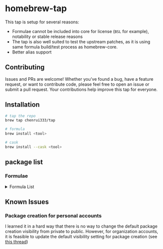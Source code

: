 # homebrew-tap

This tap is setup for several reasons:

- Formulae cannot be included into core for license (`BSL` for example), notability or stable release reasons
- The tap is also well suited to test the upstream patches, as it is using same formula build/test process as homebrew-core.
- Better alias support

## Contributing

Issues and PRs are welcome! Whether you’ve found a bug, have a feature request, or want to contribute code, please feel free to open an issue or submit a pull request. Your contributions help improve this tap for everyone.

## Installation

```bash
# tap the repo
brew tap chenrui333/tap

# formula
brew install <tool>

# cask
brew install --cask <tool>
```

## package list

### Formulae

<!-- FORMULAE-LIST-START -->
<details>
<summary>Formula List</summary>

- `abc`
- `act3`
- `adbtuifm`
- `addlicense`
- `agl`
- `ai-context`
- `aim`
- `airtable-mcp-server`
- `alacritty`
- `am-i-vibing`
- `amoco`
- `aoc-cli`
- `apify-actors-mcp-server`
- `apkeep`
- `apple-health-mcp`
- `archgw`
- `arduino-language-server`
- `arp-scan-rs`
- `arxiv-mcp-server`
- `asciinema`
- `asm-lsp`
- `asmfmt`
- `astro-language-server`
- `auto-favicon-mcp-server`
- `autoflake`
- `autotag`
- `autotools-language-server`
- `await`
- `awk-language-server`
- `awless`
- `axiom-mcp-server`
- `az-tui`
- `azure-pipelines-language-server`
- `backport`
- `balcony`
- `base-mcp-server`
- `bearer`
- `beelzebub`
- `blade-formatter`
- `blindfold`
- `blue`
- `blueutil-tui`
- `blush`
- `botkube`
- `box`
- `brave-search-mcp-server`
- `brew-cleaner`
- `brighterscript-formatter`
- `brotab`
- `browserbase-mcp-server`
- `brunette`
- `btczee`
- `bulletty`
- `bytebox`
- `c4go`
- `cai`
- `captan`
- `carbon-now-cli`
- `cargo-aoc`
- `cargo-benchcmp`
- `cargo-deadlinks`
- `cargo-dephell`
- `cargo-geiger`
- `cargo-readme`
- `carton`
- `castor`
- `cc-enhanced`
- `cc-filter`
- `ccapi`
- `ccexp`
- `cchistory`
- `cclogviewer`
- `cello`
- `certok`
- `cf-vault`
- `cf2pulumi`
- `chalet`
- `chatlog`
- `checkpwn`
- `chrome-devtools-mcp`
- `clai`
- `claude-code-generic-hooks`
- `claude-code`
- `claudio`
- `cli-mcp-server`
- `clickup-mcp`
- `cloud-run-mcp`
- `cloudflare-ddns`
- `cloudlens`
- `cmdx`
- `cocainate`
- `code-index-mcp`
- `code-pushup`
- `codefmt`
- `codespelunker`
- `codstts`
- `cohctl`
- `config-file-validator`
- `container-use`
- `container2wasm`
- `context-file-manager`
- `context42`
- `copilot-cli`
- `cozypkg`
- `critcmp`
- `crlfmt`
- `crush`
- `cueimports`
- `curlconverter`
- `datacmd`
- `datadog-mcp-server`
- `dbee`
- `dbin`
- `ddev`
- `debugg-ai-mcp`
- `decktape`
- `deepteam`
- `dela`
- `dg`
- `di-tui`
- `dnsforwarder`
- `docmd`
- `doit`
- `dory-cli`
- `dqy`
- `duster`
- `dvm`
- `dxt`
- `eas-cli`
- `elastop`
- `emoj`
- `emplace`
- `enola`
- `enry`
- `envie`
- `envtpl`
- `go-envsubst`
- `bin-jq`
- `faq`
- `fast-cli`
- `fast-xml-parser`
- `ferret`
- `fex`
- `firectl`
- `fixjson`
- `fkill-cli`
- `fli`
- `flint-cli`
- `flow-editor`
- `flowgger`
- `flowrs`
- `fortran-linter`
- `foy`
- `frep`
- `fsociety`
- `gemini-cli`
- `ghfetch`
- `gignr`
- `giq`
- `git-chglog`
- `git-vain`
- `git-x`
- `gitlabform`
- `gitman`
- `gittype`
- `gix`
- `glom`
- `glsl-analyzer`
- `gmap`
- `go-junit-report`
- `go-swag`
- `gobgp`
- `goboscript`
- `gofakeit`
- `goimports-reviser`
- `gommit`
- `gowebly`
- `graphlit-mcp-server`
- `graphtage`
- `grcov`
- `gritql`
- `grmon`
- `gtts`
- `hasha-cli`
- `hauler`
- `hcldump`
- `hclgrep`
- `hclq`
- `headscale`
- `hello`
- `hellwal`
- `hexora`
- `heyagent`
- `hf`
- `holo-cli`
- `horusec`
- `hostctl`
- `howto`
- `ht-mcp`
- `httptap`
- `htvend`
- `huber`
- `humioctl`
- `hygg`
- `hyperbolic`
- `iam-convert`
- `iftree`
- `illa`
- `imgcat`
- `incus-compose`
- `infraspec`
- `ip2d`
- `ips`
- `jaggr`
- `jetzig`
- `jiggy`
- `jl`
- `jplot`
- `jsonl-graph`
- `jsrpc`
- `judo`
- `junit2html`
- `kaluma-cli`
- `kandc`
- `karmor`
- `kbst`
- `kcl`
- `keyhunter`
- `klepto`
- `knip`
- `kpt`
- `krs`
- `kt`
- `kube-role-gen`
- `kube2pulumi`
- `kubeseal-convert`
- `kwt`
- `lacquer`
- `lazycli`
- `lazynpm`
- `leetgo`
- `lemonade`
- `leveldb-cli`
- `lin`
- `lintnet`
- `lix`
- `llmdog`
- `llmpeg`
- `llmswap`
- `localports`
- `locport`
- `logfire-mcp`
- `lola`
- `luaformatter`
- `lib-x`
- `libdivide`
- `magic-mcp-server`
- `mail-deduplicate`
- `mamediff`
- `marchat`
- `markpdf`
- `matcha`
- `mcman`
- `mcp-alchemy`
- `mcp-google-sheets`
- `mcp-obsidian`
- `mcp-server-airbnb`
- `mcp-server-cloudflare`
- `mcp-server-tester`
- `mcpd`
- `mdbook-linkcheck`
- `mdsf`
- `mdslw`
- `meteor`
- `mfa`
- `minisign`
- `mitex`
- `mln`
- `mmemoji`
- `mnamer`
- `molotov`
- `mongodb-mcp-server`
- `mpfshell`
- `mqtt-cli`
- `oceanbase-mcp-server`
- `n8n-mcp`
- `nanodbc`
- `narr`
- `nest-cli`
- `newsnow-mcp-server`
- `ngtop`
- `nhost`
- `ni`
- `nino`
- `nocc`
- `npkill`
- `npm-np`
- `nvrs`
- `octelium`
- `ohy`
- `olla`
- `omekasy`
- `omnictl`
- `optivorbis`
- `osmar`
- `otelgen`
- `otto`
- `oui`
- `oxbuild`
- `oxylabs-mcp`
- `papis`
- `paq`
- `pdfsyntax`
- `pencode`
- `percollate`
- `perfops`
- `pgdog`
- `phpinsights`
- `pike`
- `pingu`
- `pipeform`
- `pitaya`
- `plandex`
- `playerctl`
- `pls`
- `pluralith`
- `pmx`
- `pom`
- `poop`
- `pphack`
- `pr-desc-cli`
- `precompress`
- `projectable`
- `proto2yaml`
- `protoc-gen-lint`
- `protodep`
- `protodot`
- `protolock`
- `psq`
- `public-ollama-finder`
- `pubmed-mcp-server`
- `pyink`
- `pyment`
- `pyp`
- `quicssh-rs`
- `r2md`
- `rabbitmq-message-ops`
- `rails-new`
- `railway-mcp-server`
- `raiz`
- `rallies-cli`
- `ramda-cli`
- `rang`
- `readmeai`
- `reformat-gherkin`
- `refurb`
- `remark-cli`
- `resinator`
- `revanced-cli`
- `rkik`
- `rshell`
- `rslocal`
- `rtop`
- `rustfilt`
- `sato`
- `satty`
- `saw`
- `scholar`
- `screenshotone-mcp-server`
- `scrt`
- `sdl_image`
- `sdl_mixer`
- `sdl_net`
- `sdl_ttf`
- `seamstress`
- `seastar`
- `secco`
- `sephera`
- `sgpt`
- `shadcn-ui-mcp-server`
- `sheetui`
- `shiroa`
- `shopify-cli`
- `sig`
- `simdjzon`
- `sloctl`
- `sloop`
- `solfmt`
- `soundscope`
- `sourcerer-mcp`
- `speedscope`
- `speedtest`
- `spok`
- `spotifydl`
- `statoscope`
- `strimzi-kafka-cli`
- `stripe-mcp-server`
- `summon`
- `superclaude`
- `surgeon`
- `swagger-mcp-server`
- `tantivy-cli`
- `taskonaut`
- `tattoy`
- `tavily-mcp`
- `tclint`
- `tenderly`
- `termsvg`
- `termtunnel`
- `terra-code-cli`
- `terracove`
- `terrafetch`
- `terraform-diff`
- `terraform`
- `terrap-cli`
- `terratags`
- `terrawiz`
- `testronaut`
- `tetrigo`
- `tfclean`
- `tfreveal`
- `tfstate-lookup`
- `tftarget`
- `tftree`
- `tickrs`
- `timetrace`
- `tinybird-mcp-server`
- `tlint`
- `togomak`
- `token-cli`
- `toml-f`
- `tooka`
- `toolctl`
- `tparse`
- `tpm`
- `tracetest`
- `travelgrunt`
- `trieve-cli`
- `tsuki`
- `tuono`
- `twiggy`
- `twilio-mcp-server`
- `unused-deps`
- `uplift`
- `urlsup`
- `usort`
- `vapi-mcp-server`
- `vectorize-mcp-server`
- `venom`
- `vento`
- `vercel-serve`
- `vet-run`
- `vgo`
- `vibekit`
- `videoalchemy`
- `vitepress`
- `vsg`
- `wallust`
- `watchfiles`
- `wedl`
- `weekly-git-summary`
- `werk`
- `wifitui`
- `wuchale`
- `xcpkg`
- `xmlformatter`
- `yajsv`
- `yamlresume`
- `yeetfile`
- `yew-fmt`
- `yosay`
- `yuque-dl`
- `go-zzz`
- `zen-mcp-server`
- `zero`
- `zig@0.11`
- `zig@0.12`
- `zig@0.13`
- `ziggy`
- `ziglint`
- `zigscient`
- `zu`
- `zware`

</details>
<!-- FORMULAE-LIST-END -->

## Known Issues

### Package creation for personal accounts

I learned it in a hard way that there is no way to change the default package creation visibility from private to public.
However, for organization accounts, it is feasible to update the default visibility setting for package creation (see [this thread](https://github.com/orgs/community/discussions/65931#discussioncomment-7613551))

